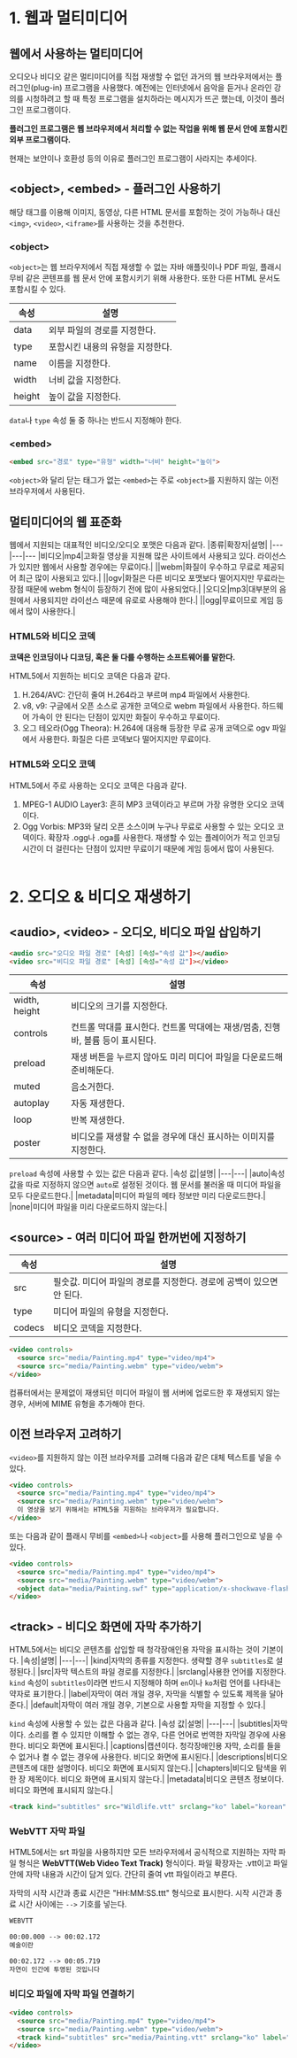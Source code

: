 # 1. 웹과 멀티미디어
## 웹에서 사용하는 멀티미디어
오디오나 비디오 같은 멀티미디어를 직접 재생할 수 없던 과거의 웹 브라우저에서는 플러그인(plug-in) 프로그램을 사용했다. 예전에는 인터넷에서 음악을 듣거나 온라인 강의를 시청하려고 할 때 특정 프로그램을 설치하라는 메시지가 뜨곤 했는데, 이것이 플러그인 프로그램이다.

**플러그인 프로그램은 웹 브라우저에서 처리할 수 없는 작업을 위해 웹 문서 안에 포함시킨 외부 프로그램이다.**

현재는 보안이나 호환성 등의 이유로 플러그인 프로그램이 사라지는 추세이다.

## \<object>, \<embed> - 플러그인 사용하기
해당 태그를 이용해 이미지, 동영상, 다른 HTML 문서를 포함하는 것이 가능하나 대신 `<img>`, `<video>`, `<iframe>`를 사용하는 것을 추천한다.

### \<object>
`<object>`는 웹 브라우저에서 직접 재생할 수 없는 자바 애플릿이나 PDF 파일, 플래시 무비 같은 콘텐프를 웹 문서 안에 포함시키기 위해 사용한다. 또한 다른 HTML 문서도 포함시킬 수 있다.

|속성|설명|
|---|---|
|data|외부 파일의 경로를 지정한다.|
|type|포함시킨 내용의 유형을 지정한다.|
|name|이름을 지정한다.|
|width|너비 값을 지정한다.|
|height|높이 값을 지정한다.|

`data`나 `type` 속성 둘 중 하나는 반드시 지정해야 한다.

### \<embed>
```html
<embed src="경로" type="유형" width="너비" height="높이">
```
`<object>`와 달리 닫는 태그가 없는 `<embed>`는 주로 `<object>`를 지원하지 않는 이전 브라우저에서 사용된다.

## 멀티미디어의 웹 표준화
웹에서 지원되는 대표적인 비디오/오디오 포맷은 다음과 같다.
|종류|확장자|설명|
|---|---|---
|비디오|mp4|고화질 영상을 지원해 많은 사이트에서 사용되고 있다. 라이선스가 있지만 웹에서 사용할 경우에는 무료이다.|
||webm|화질이 우수하고 무료로 제공되어 최근 많이 사용되고 있다.|
||ogv|화질은 다른 비디오 포맷보다 떨어지지만 무료라는 장점 때문에 webm 형식이 등장하기 전에 많이 사용되었다.|
|오디오|mp3|대부분의 음원에서 사용되지만 라이선스 때문에 유로로 사용해야 한다.|
||ogg|무료이므로 게임 등에서 많이 사용한다.|

### HTML5와 비디오 코덱
**코덱은 인코딩이나 디코딩, 혹은 둘 다를 수행하는 소프트웨어를 말한다.**

HTML5에서 지원하는 비디오 코덱은 다음과 같다.
1. H.264/AVC: 간단히 줄여 H.264라고 부르며 mp4 파일에서 사용한다.
2. v8, v9: 구글에서 오픈 소스로 공개한 코덱으로 webm 파일에서 사용한다. 하드웨어 가속이 안 된다는 단점이 있지만 화질이 우수하고 무료이다.
3. 오그 테오라(Ogg Theora): H.264에 대응해 등장한 무료 공개 코덱으로 ogv 파일에서 사용한다. 화질은 다른 코덱보다 떨어지지만 무료이다.

### HTML5와 오디오 코덱
HTML5에서 주로 사용하는 오디오 코덱은 다음과 같다.
1. MPEG-1 AUDIO Layer3: 흔히 MP3 코덱이라고 부르며 가장 유명한 오디오 코덱이다.
2. Ogg Vorbis: MP3와 달리 오픈 소스이며 누구나 무료로 사용할 수 있는 오디오 코덱이다. 확장자 .ogg나 .oga를 사용한다. 재생할 수 있는 플레이어가 적고 인코딩 시간이 더 걸린다는 단점이 있지만 무료이기 때문에 게임 등에서 많이 사용된다.
<br></br>
# 2. 오디오 & 비디오 재생하기
## \<audio>, \<video> - 오디오, 비디오 파일 삽입하기
```html
<audio src="오디오 파일 경로" [속성] [속성="속성 값"]></audio>
<video src="비디오 파일 경로" [속성] [속성="속성 값"]></video>
```

|속성|설명|
|---|---|
|width, height|비디오의 크기를 지정한다.|
|controls|컨트롤 막대를 표시한다. 컨트롤 막대에는 재생/멈춤, 진행 바, 볼륨 등이 표시된다.|
|preload|재생 버튼을 누르지 않아도 미리 미디어 파일을 다운로드해 준비해둔다.|
|muted|음소거한다.|
|autoplay|자동 재생한다.|
|loop|반복 재생한다.|
|poster|비디오를 재생할 수 없을 경우에 대신 표시하는 이미지를 지정한다.|

`preload` 속성에 사용할 수 있는 값은 다음과 같다.
|속성 값|설명|
|---|---|
|auto|속성 값을 따로 지정하지 않으면 `auto`로 설정된 것이다. 웹 문서를 불러올 때 미디어 파일을 모두 다운로드한다.|
|metadata|미디어 파일의 메타 정보만 미리 다운로드한다.|
|none|미디어 파일을 미리 다운로드하지 않는다.|

## \<source> - 여러 미디어 파일 한꺼번에 지정하기
|속성|설명|
|---|---|
|src|필숫값. 미디어 파일의 경로를 지정한다. 경로에 공백이 있으면 안 된다.|
|type|미디어 파일의 유형을 지정한다.|
|codecs|비디오 코덱을 지정한다.|

```html
<video controls>
  <source src="media/Painting.mp4" type="video/mp4">
  <source src="media/Painting.webm" type="video/webm">
</video>
```

컴퓨터에서는 문제없이 재생되던 미디어 파일이 웹 서버에 업로드한 후 재생되지 않는 경우, 서버에 MIME 유형을 추가해야 한다.

## 이전 브라우저 고려하기
`<video>`를 지원하지 않는 이전 브라우저를 고려해 다음과 같은 대체 텍스트를 넣을 수 있다.
```html
<video controls>
  <source src="media/Painting.mp4" type="video/mp4">
  <source src="media/Painting.webm" type="video/webm">
  이 영상을 보기 위해서는 HTML5을 지원하는 브라우저가 필요합니다.
</video>
```
또는 다음과 같이 플래시 무비를 `<embed>`나 `<object>`를 사용해 플러그인으로 넣을 수 있다.
```html
<video controls>
  <source src="media/Painting.mp4" type="video/mp4">
  <source src="media/Painting.webm" type="video/webm">
  <object data="media/Painting.swf" type="application/x-shockwave-flash"></object>
</video>
```

## \<track> - 비디오 화면에 자막 추가하기
HTML5에서는 비디오 콘텐츠를 삽입할 때 청각장애인용 자막을 표시하는 것이 기본이다.
|속성|설명|
|---|---|
|kind|자막의 종류를 지정한다. 생략할 경우 `subtitles`로 설정된다.|
|src|자막 텍스트의 파일 경로를 지정한다.|
|srclang|사용한 언어를 지정한다. `kind` 속성이 `subtitles`이라면 반드시 지정해야 하며 `en`이나 `ko`처럼 언어를 나타내는 약자로 표기한다.|
|label|자막이 여러 개일 경우, 자막을 식별할 수 있도록 제목을 달아 준다.|
|default|자막이 여러 개일 경우, 기본으로 사용할 자막을 지정할 수 있다.|

`kind` 속성에 사용할 수 있는 값은 다음과 같다.
|속성 값|설명|
|---|---|
|subtitles|자막이다. 소리를 켤 수 있지만 이해할 수 없는 경우, 다른 언어로 번역한 자막일 경우에 사용한다. 비디오 화면에 표시된다.|
|captions|캡션이다. 청각장애인용 자막, 소리를 들을 수 없거나 켤 수 없는 경우에 사용한다. 비디오 화면에 표시된다.|
|descriptions|비디오 콘텐츠에 대한 설명이다. 비디오 화면에 표시되지 않는다.|
|chapters|비디오 탐색을 위한 장 제목이다. 비디오 화면에 표시되지 않는다.|
|metadata|비디오 콘텐츠 정보이다. 비디오 화면에 표시되지 않는다.|

```html
<track kind="subtitles" src="Wildlife.vtt" srclang="ko" label="korean" default>
```

### WebVTT 자막 파일
HTML5에서는 srt 파일을 사용하지만 모든 브라우저에서 공식적으로 지원하는 자막 파일 형식은 **WebVTT(Web Video Text Track)** 형식이다. 파일 확장자는 .vtt이고 파일 안에 자막 내용과 시간이 담겨 있다. 간단히 줄여 vtt 파일이라고 부른다.

자막의 시작 시간과 종료 시간은 "HH:MM:SS.ttt" 형식으로 표시한다. 시작 시간과 종료 시간 사이에는 `-->` 기호를 넣는다.
```html
WEBVTT

00:00.000 --> 00:02.172
예술이란

00:02.172 --> 00:05.719
자연이 인간에 투영된 것입니다
```

### 비디오 파일에 자막 파일 연결하기
```html
<video controls>
  <source src="media/Painting.mp4" type="video/mp4">
  <source src="media/Painting.webm" type="video/webm">
  <track kind="subtitles" src="media/Painting.vtt" srclang="ko" label="korean" default>
</video>
```
